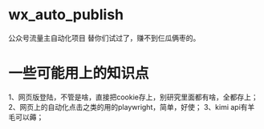 # wx_auto_publish
公众号流量主自动化项目
替你们试过了，赚不到仨瓜俩枣的。

# 一些可能用上的知识点
1、网页版登陆，不管是啥，直接把cookie存上，别研究里面都有啥，全都存上；
2、网页上的自动化点击之类的用的playwright，简单，好使；
3、kimi api有羊毛可以薅；
